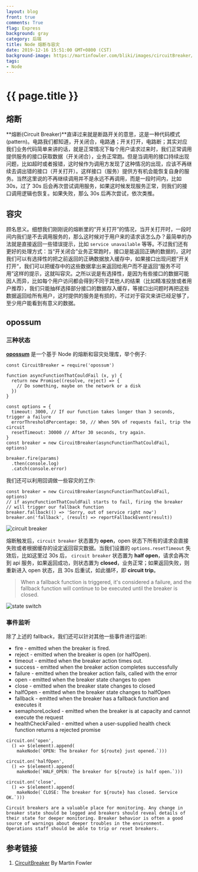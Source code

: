 ```yaml
---
layout: blog
front: true
comments: True
flag: Express
background: gray
category: 后端
title: Node 熔断与容灾
date: 2019-12-16 15:51:00 GMT+0800 (CST)
background-image: https://martinfowler.com/bliki/images/circuitBreaker/sketch.png
tags:
- Node
---
```

# {{ page.title }}

## 熔断

**熔断(Circuit Breaker)**直译过来就是断路开关的意思，这是一种代码模式 (pattern)。电路我们都知道，开关闭合，电路通；开关打开，电路断；其实对应我们业务代码简单来讲的话，就是正常情况下每个用户请求过来时，我们正常调用提供服务的接口获取数据（开关闭合），业务正常跑。但是当调用的接口持续出现问题，比如超时或者报错，这时候作为调用方发现了这种情况的出现，应该不再继续去调出错的接口（开关打开）。这样接口（服务）提供方有机会能恢复自身的服务。当然这里说的不再继续调用并不是永远不再调用，而是一段时间内，比如 30s，过了 30s 后会再次尝试调用服务，如果这时候发现服务正常，则我们的接口调用逻辑也恢复。如果失败，那么 30s 后再次尝试，依次类推。

## 容灾

顾名思义。细想我们刚刚说的熔断里的“开关打开”的情况，当开关打开时，一段时间内我们是不去调用服务的，那么这时候对于用户来的请求该怎么办？最简单的办法就是直接返回一些错误提示，比如 `service unavailable` 等等。不过我们还有更好的处理方式：当“开关闭合”业务正常跑时，接口是能返回正确的数据的，这时我们可以有选择性的把之前返回的正确数据放入缓存中，如果接口出现问题”开关打开“，我们可以把缓存中的这些数据拿出来返回给用户而不是返回“服务不可用”这样的提示，这就叫容灾。之所以说是有选择性，是因为有些接口的数据可能因人而异，比如每个用户访问都会得到不同于其他人的结果（比如精准投放或者用户推荐），我们只能抽样选择部分接口的数据存入缓存，等接口出问题时再把这些数据返回给所有用户，这时提供的服务是有损的，不过对于容灾来讲已经足够了，至少用户能看到有意义的数据。

## opossum

### 三种状态

[**opossum**](https://github.com/nodeshift/opossum) 是一个基于 Node 的熔断和容灾处理库，举个例子:

```JS
const CircuitBreaker = require('opossum')

function asyncFunctionThatCouldFail (x, y) {
  return new Promise((resolve, reject) => {
    // Do something, maybe on the network or a disk
  })
}

const options = {
  timeout: 3000, // If our function takes longer than 3 seconds, trigger a failure
  errorThresholdPercentage: 50, // When 50% of requests fail, trip the circuit
  resetTimeout: 30000 // After 30 seconds, try again.
}
const breaker = new CircuitBreaker(asyncFunctionThatCouldFail, options)

breaker.fire(params)
  .then(console.log)
  .catch(console.error)
```

我们还可以利用回调做一些容灾的工作:

```JS
const breaker = new CircuitBreaker(asyncFunctionThatCouldFail, options)
// if asyncFunctionThatCouldFail starts to fail, firing the breaker
// will trigger our fallback function
breaker.fallback(() => 'Sorry, out of service right now')
breaker.on('fallback', (result) => reportFallbackEvent(result))
```

![circuit breaker](https://martinfowler.com/bliki/images/circuitBreaker/sketch.png)

熔断触发后，`circuit breaker` 状态置为 **open**，open 状态下所有的请求会直接失败或者根据缓存的设定返回容灾数据。当我们设置的 `options.resetTimeout` 失效后，比如这里过 30s 后， `circuit breaker` 状态置为 **half open**，请求会再次到 api 服务，如果返回成功，则状态置为 **closed**，业务正常；如果返回失败，则重新进入 open 状态，且 30s 后重试，如此循环，即 **circuit trip**。

> When a fallback function is triggered, it's considered a failure, and the fallback function will continue to be executed until the breaker is closed.

![state switch](https://martinfowler.com/bliki/images/circuitBreaker/state.png)

### 事件监听

除了上述的 fallback，我们还可以针对其他一些事件进行监听:

* fire - emitted when the breaker is fired.
* reject - emitted when the breaker is open (or halfOpen).
* timeout - emitted when the breaker action times out.
* success - emitted when the breaker action completes successfully
* failure - emitted when the breaker action fails, called with the error
* open - emitted when the breaker state changes to open
* close - emitted when the breaker state changes to closed
* halfOpen - emitted when the breaker state changes to halfOpen
* fallback - emitted when the breaker has a fallback function and executes it
* semaphoreLocked - emitted when the breaker is at capacity and cannot execute the request
* healthCheckFailed - emitted when a user-supplied health check function returns a rejected promise

```JS
circuit.on('open',
  () => $(element).append(
    makeNode(`OPEN: The breaker for ${route} just opened.`)))

circuit.on('halfOpen',
  () => $(element).append(
    makeNode(`HALF_OPEN: The breaker for ${route} is half open.`)))

circuit.on('close',
  () => $(element).append(
    makeNode(`CLOSE: The breaker for ${route} has closed. Service OK.`)))
```

```TEXT
Circuit breakers are a valuable place for monitoring. Any change in breaker state should be logged and breakers should reveal details of their state for deeper monitoring. Breaker behavior is often a good source of warnings about deeper troubles in the environment. Operations staff should be able to trip or reset breakers.
```

## 参考链接

1. [CircuitBreaker](https://martinfowler.com/bliki/CircuitBreaker.html) By Martin Fowler
